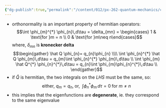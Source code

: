 ```yaml
---
{"dg-publish":true,"permalink":"/content/012/px-262-quantum-mechanics/c-the-basic-postulates/px-262-c3-orthonormality/","noteIcon":"1","created":"2024-11-25T10:50:32.000+00:00","updated":"2024-12-07T14:40:06.198+00:00"}
---
```


- orthonormality is an important property of hermitian operators: 
  $$\int \phi_{m}^{*} \phi_{n}\,d\tau = \delta_{mn} = \begin{cases} 1 & \text{for }m = n \\ 0 & \text{for }m\neq n\end{cases}$$
	where, $\delta_{mn}$ is **kronecker delta**
$$\begin{gather}
	\hat Q \phi_{n}= q_{n}\phi_{n} \\\\
	\int \phi_{n}^{*} \hat Q \phi_{m}\,d\tau = q_{m}\int \phi_{n}^{*} \phi_{m}\,d\tau \\
	\int \phi_{m} \hat Q^{*} \phi_{n}^{*}\,d\tau = q_{n}\int \phi_{m}\phi_{n}^{*}\,d\tau \\
\end{gather}$$
- if $\hat Q$ is hermitian, the two integrals on the $LHS$ must be the same, so: 
  $$\text{either, } q_{m}= q_{n}, \;\text{or, }\; \int\phi_{n}^{*}\phi_{m}\,d\tau = 0 \;\text{for } m\neq n$$
- this implies that the eigenfunctions are **degenerate**, ie. they correspond to the same eigenvalue
